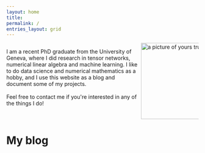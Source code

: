 ```yaml
---
layout: home
title: 
permalink: /
entries_layout: grid
---
```


<style>
    .clear {
        clear: both;
    }
    
    .container {
        display: flex;
    }

    .left {
        flex: 1;
    }

    .right {
        width: 250px;
        margin-left: 0px;
        max-width: 30%;
    }

    .right img {
        float: right;
        width: 200px;
        max-width: 100%;
    }
</style>

<div class="container">
    <div class="left">
        <p>
        I am a recent PhD graduate from the University of Geneva, where I did research in tensor networks, numerical linear algebra and machine learning. I like to do data science and numerical mathematics as a hobby, and I use this website as a blog and document some of my projects.
        <br><br>
        Feel free to contact me if you're interested in any of the things I do!
        </p>
    </div>
    <div class="right">
        <img src="/assets/images/me.webp" alt="a picture of yours truly">
    </div>
</div>



<!-- <div class="clear"></div> -->

# My blog